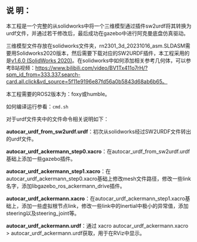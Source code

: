 ## 说  明：

本工程是一个完整的从solidworks中将一个三维模型通过插件sw2urdf将其转换为urdf文件，并通过若干修改后，最后成功在gazebo中进行阿克曼底盘仿真驱动。

三维模型文件存放在solidworks文件夹，rn2301_3d_20231016_asm.SLDASM需要用Solidworks2020版本，然后需要下载对应的SW2URDF插件，本工程采用的是[v1.6.0 (SolidWorks 2020)](https://github.com/ros/solidworks_urdf_exporter/releases/tag/1.6.0)。在solidworks中如何添加相关参考几何体，可以参考B站视频：https://www.bilibili.com/video/BV1Tx411o7rH/?spm_id_from=333.337.search-card.all.click&vd_source=5f11e9196e87fd56a0b5843d68ab6b65。

本工程需要的ROS2版本为：foxy或humble。

如何编译运行参看：`cmd.sh`

对于urdf文件夹中的文件命令相关说明如下：

**autocar_urdf_from_sw2urdf.urdf**：初次从solidworks经过SW2URDF文件转出的urdf文件。

**autocar_urdf_ackermann_step0.xacro**：在autocar_urdf_from_sw2urdf.urdf基础上添加一些gazebo插件。

**autocar_urdf_ackermann_step1.xacro**：在autocar_urdf_ackermann_step0.xacro基础上修改mesh文件路径，修改一些link名字，添加libgazebo_ros_ackermann_drive插件。

**autocar_urdf_ackermann.xacro**：在autocar_urdf_ackermann_step1.xacro基础上，添加一些虚拟根节点link，修改一些link中的inertial中极小的异常值，添加steering以及steering_joint等。

**autocar_urdf_ackermann.urdf**：通过 xacro autocar_urdf_ackermann.xacro > autocar_urdf_ackermann.urdf获取，用于在RViz中显示。





